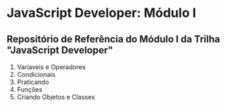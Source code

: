 <h1>JavaScript Developer: Módulo I</h1>
<h2>Repositório de Referência do Módulo I da Trilha "JavaScript Developer"</h2>

<ol>
    <li>Variaveis e Operadores</li>
    <li>Condicionais</li>
    <li>Praticando</li>
    <li>Funções</li>
    <li>Criando Objetos e Classes</li>
</ol>